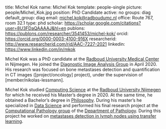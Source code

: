title: Michel Kok
name: Michel Kok
template: people-single
picture: people/Michel_Kok.jpg
position: PhD Candidate
active: no
groups: diag
default_group: diag
email: michel.kok@radboudumc.nl
office: Route 767, room 32.1
type: phd
scholar: https://scholar.google.com/citations?user=8U3FDaQAAAAJ&hl=en
publons: https://publons.com/researcher/3541453/michel-kok/
orcid: https://orcid.org/0000-0003-4100-916X
researcherid: http://www.researcherid.com/rid/AAC-7227-2021
linkedin: https://www.linkedin.com/in/mkok

Michel Kok was a PhD candidate at the [Radboud University Medical Center](https://www.radboudumc.nl/research) in Nijmegen. He joined the [Diagnostic Image Analysis Group](http://www.diagnijmegen.nl/) in April 2020. His research was focused on bone metastases detection and quantification in CT images ([project/oncology] project), under the supervision of [member/nikolas-lessmann].

Michel Kok studied [Computing Science](https://www.ru.nl/english/education/bachelors/computing-science/) at the [Radboud University Nijmegen](https://www.ru.nl/) for which he received his Master’s degree in 2020. At the same time, he obtained a Bachelor’s degree in [Philosophy](https://www.ru.nl/opleidingen/bachelor/filosofie/verkorte-opleidingstrajecten-filosofie/verkorte-bachelor-filosofie/). During his master’s he specialized in [Data Science](https://www.ru.nl/english/education/masters/data-science/) and performed his final research project at the [Computational Pathology group](https://www.computationalpathologygroup.eu/) of the [Department of Pathology](https://www.radboudumc.nl/en/research/departments/pathology). During this project he worked on [metastases detection in lymph nodes using transfer learning](/publications/kok19). 
